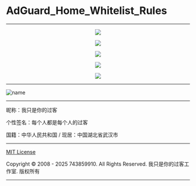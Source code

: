 # AdGuard_Home_Whitelist_Rules

---

<p align="center">
  <img src="https://raw.gitmirror.com/743859910/AdGuard_Home_Whitelist_Rules/master/img/image/images/1.webp">
</p>

<p align="center">
  <img src="https://raw.gitmirror.com/743859910/AdGuard_Home_Whitelist_Rules/master/img/image/images/2.webp">
</p>

<p align="center">
  <img src="https://raw.gitmirror.com/743859910/AdGuard_Home_Whitelist_Rules/master/img/image/images/3.webp">
</p>

<p align="center">
  <img src="https://raw.gitmirror.com/743859910/AdGuard_Home_Whitelist_Rules/master/img/image/images/4.webp">
</p>

<p align="center">
  <img src="https://raw.gitmirror.com/743859910/AdGuard_Home_Whitelist_Rules/master/img/image/images/5.webp">
</p>

---

![name](https://api.likepoems.com/counter/get/@AdGuard_Home_Whitelist_Rules)

---

昵称：我只是你的过客

个性签名：每个人都是每个人的过客

国籍：中华人民共和国 / 现居：中国湖北省武汉市

---

[MIT License](https://github.com/743859910/AdGuard_Home_Whitelist_Rules/blob/master/LICENSE)

Copyright © 2008 - 2025 743859910. All Rights Reserved. 我只是你的过客工作室. 版权所有

---
